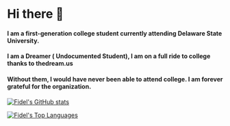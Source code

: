 # Hi there 👋

#### I am a first-generation college student currently attending Delaware State University.
#### I am a Dreamer ( Undocumented Student), I am on a full ride to college thanks to thedream.us
#### Without them, I would have never been able to attend college. I am forever grateful for the organization.

[![Fidel's GitHub stats](https://github-readme-stats.vercel.app/api?username=fidel95)](https://github.com/fidel95)

[![Fidel's Top Languages](https://github-readme-stats.vercel.app/api/top-langs/?username=fidel95&hide=html,svelte&layout=compact&theme=omni&langs_count=10)](https://github.com/fidel95)
